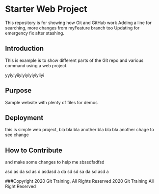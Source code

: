 # Starter Web Project

This repository is for showing how Git and GitHub work
Adding a line for searching,
more changes from myFeature branch too
Updating for emergency fix after stashing.

## Introduction
This is example is to show different parts of the Git repo
and various command using a web project.

yyiyiyiiyiyiyiyiyiyiiyi
## Purpose

Sample website with plenty of files for demos

## Deployment

this is simple web project, bla bla bla
another bla bla bla
another chage to see change

## How to Contribute
and make some changes to help me
sbssdfsdfsd

asd
as
da
sd
as
d
asdasd
a
da
sd
sd
sa
da
sd
asd
a

###Copyright
2020 Git Training, All Rights Reserved
2020 Git Training
All Right Reserved
